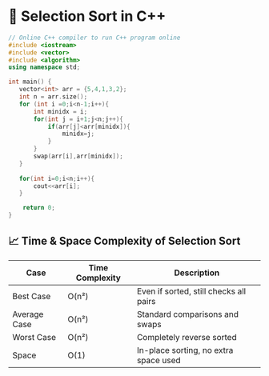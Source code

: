 # 🎯 Selection Sort in C++

```cpp
// Online C++ compiler to run C++ program online
#include <iostream>
#include <vector>
#include <algorithm>
using namespace std;

int main() {
   vector<int> arr = {5,4,1,3,2};
   int n = arr.size();
   for (int i =0;i<n-1;i++){
       int minidx = i;
       for(int j = i+1;j<n;j++){
           if(arr[j]<arr[minidx]){
               minidx=j;
           }
       }
       swap(arr[i],arr[minidx]);
   }
   
   for(int i=0;i<n;i++){
       cout<<arr[i];
   }

    return 0;
}
```

## 📈 Time & Space Complexity of Selection Sort

| Case         | Time Complexity | Description                            |
|--------------|------------------|----------------------------------------|
| Best Case    | O(n²)            | Even if sorted, still checks all pairs |
| Average Case | O(n²)            | Standard comparisons and swaps         |
| Worst Case   | O(n²)            | Completely reverse sorted              |
| Space        | O(1)             | In-place sorting, no extra space used  |
